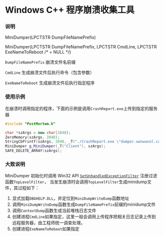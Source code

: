 # Windows C++ 程序崩溃收集工具

### 说明
MiniDumper(LPCTSTR DumpFileNamePrefix)

MiniDumper(LPCTSTR DumpFileNamePrefix, LPCTSTR CmdLine, LPCTSTR ExeNameToReboot /* = NULL */)

`DumpFileNamePrefix` 崩溃文件名前缀

`CmdLine` 生成崩溃文件后执行命令（包含参数）

`ExeNameToReboot` 生成崩溃文件后执行指定程序

### 使用示例

在崩溃时调用指定的程序，下面的示例是调用`CrashReport.exe`上传到指定的服务器

```c++
#include "PostMortem.h"

char *szArgs = new char[2048];
ZeroMemory(szArgs, 2048);
StringCbPrintf(szArgs, 2048, _T("./CrashReport.exe \"dumper.wanwanol.com\" \"%s\""), g_pLogSys->GetLogFileName());
MiniDumper g_MiniDumper(_T("Client"), szArgs);
SAFE_DELETE_ARRAY(szArgs);
```

### 大致说明

MiniDumper 初始化时调用 Win32 API [`SetUnhandledExceptionFilter`][SetUnhandledExceptionFilter] 注册过滤函数`TopLevelFilter`，
当发生崩溃时会调用`TopLevelFilter`生成minidump文件，其过程如下：
1. 显式加载`DBGHELP.DLL`，并定位到`MiniDumpWriteDump`函数地址
2. 调用`MiniDumpWriteDump`函数生成`DumpFileNamePrefix`前缀的minidump文件
3. 调用`ContextDump`函数生成当前堆栈日志文件
4. 创建进程`CmdLine`如果指定，这里一般会调用上传程序把相关日志记录上传到远程服务器，由工程师统一调查处理。
5. 创建进程`ExeNameToReboot`如果指定


[SetUnhandledExceptionFilter]:https://docs.microsoft.com/en-us/windows/win32/api/errhandlingapi/nf-errhandlingapi-setunhandledexceptionfilter
